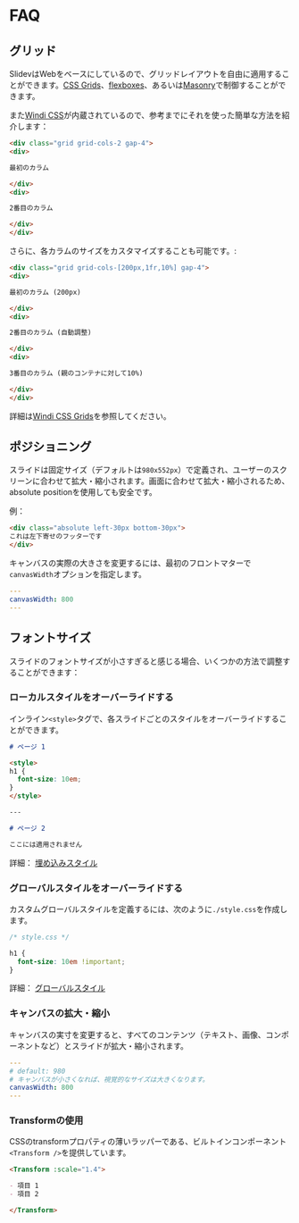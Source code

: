 # FAQ

## グリッド

SlidevはWebをベースにしているので、グリッドレイアウトを自由に適用することができます。[CSS Grids](https://css-tricks.com/snippets/css/complete-guide-grid/)、[flexboxes](https://css-tricks.com/snippets/css/a-guide-to-flexbox/)、あるいは[Masonry](https://css-tricks.com/native-css-masonry-layout-in-css-grid/)で制御することができます。

また[Windi CSS](https://windicss.org/)が内蔵されているので、参考までにそれを使った簡単な方法を紹介します：

```html
<div class="grid grid-cols-2 gap-4">
<div>

最初のカラム

</div>
<div>

2番目のカラム

</div>
</div>
```

さらに、各カラムのサイズをカスタマイズすることも可能です。:

```html
<div class="grid grid-cols-[200px,1fr,10%] gap-4">
<div>

最初のカラム (200px)

</div>
<div>

2番目のカラム (自動調整)

</div>
<div>

3番目のカラム (親のコンテナに対して10%)

</div>
</div>
```

詳細は[Windi CSS Grids](https://windicss.org/utilities/grid.html)を参照してください。

## ポジショニング

スライドは固定サイズ（デフォルトは`980x552px`）で定義され、ユーザーのスクリーンに合わせて拡大・縮小されます。画面に合わせて拡大・縮小されるため、absolute positionを使用しても安全です。

例：

```html
<div class="absolute left-30px bottom-30px">
これは左下寄せのフッターです
</div>
```

キャンバスの実際の大きさを変更するには、最初のフロントマターで`canvasWidth`オプションを指定します。

```yaml
---
canvasWidth: 800
---
```

## フォントサイズ

スライドのフォントサイズが小さすぎると感じる場合、いくつかの方法で調整することができます：

### ローカルスタイルをオーバーライドする

インライン`<style>`タグで、各スライドごとのスタイルをオーバーライドすることができます。

```md
# ページ 1

<style>
h1 {
  font-size: 10em;
}
</style>

---

# ページ 2

ここには適用されません
```

詳細： [埋め込みスタイル](/guide/syntax.html#埋め込みスタイル)

### グローバルスタイルをオーバーライドする

カスタムグローバルスタイルを定義するには、次のように`./style.css`を作成します。

```css
/* style.css */ 

h1 {
  font-size: 10em !important;
}
```

詳細： [グローバルスタイル](/custom/directory-structure.html#スタイル)

### キャンバスの拡大・縮小

キャンバスの実寸を変更すると、すべてのコンテンツ（テキスト、画像、コンポーネントなど）とスライドが拡大・縮小されます。

```yaml
---
# default: 980
# キャンバスが小さくなれば、視覚的なサイズは大きくなります。
canvasWidth: 800
---
```

### Transformの使用

CSSのtransformプロパティの薄いラッパーである、ビルトインコンポーネント`<Transform />`を提供しています。

```md
<Transform :scale="1.4">

- 項目 1
- 項目 2

</Transform>
```
